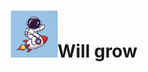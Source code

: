 <p>
  <h1 align="center"><img src="https://github.com/Arabhya07092007/Will-grow/blob/main/assets/icon.png?raw=true" width="75" title="hover text">Will grow</h1>
</p>

